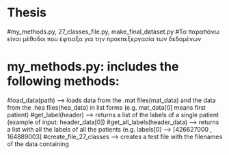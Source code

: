 # Thesis

#my_methods.py, 27_classes_file.py, make_final_dataset.py
#Τα παραπάνω είναι μέθοδοι που έφτιαξα για την προεπεξεργασία των δεδομένων
# my_methods.py: includes the following methods:
  #load_data(path) --> loads data from the .mat files(mat_data) and the data from the .hea files(hea_data) in list forms (e.g. mat_data[0] means first patient)
  #get_label(header) --> returns a list of the labels of a single patient (example of input: header_data[0])
  #get_all_labels(header_data) --> returns a list with all the labels of all the patients (e.g. labels[0] --> [426627000 , 164889003]
  #create_file_27_classes --> creates a test file with the filenames of the data containing 
